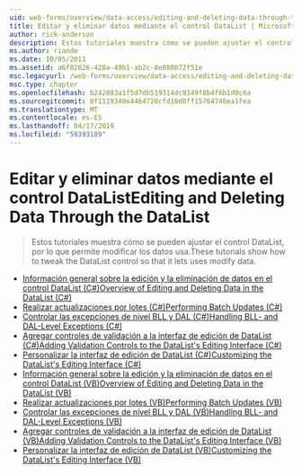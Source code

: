 ```yaml
---
uid: web-forms/overview/data-access/editing-and-deleting-data-through-the-datalist/index
title: Editar y eliminar datos mediante el control DataList | Microsoft Docs
author: rick-anderson
description: Estos tutoriales muestra cómo se pueden ajustar el control DataList, por lo que permite modificar los datos usa.
ms.author: riande
ms.date: 10/05/2011
ms.assetid: a6f02826-428a-49b1-ab2c-8e080b72f51e
msc.legacyurl: /web-forms/overview/data-access/editing-and-deleting-data-through-the-datalist
msc.type: chapter
ms.openlocfilehash: b242803a1f5d7db519314dc9349f8b4f6b1d0c6a
ms.sourcegitcommit: 0f1119340e4464720cfd16d0ff15764746ea1fea
ms.translationtype: MT
ms.contentlocale: es-ES
ms.lasthandoff: 04/17/2019
ms.locfileid: "59393189"
---
```

# <a name="editing-and-deleting-data-through-the-datalist"></a><span data-ttu-id="797df-103">Editar y eliminar datos mediante el control DataList</span><span class="sxs-lookup"><span data-stu-id="797df-103">Editing and Deleting Data Through the DataList</span></span>

> <span data-ttu-id="797df-104">Estos tutoriales muestra cómo se pueden ajustar el control DataList, por lo que permite modificar los datos usa.</span><span class="sxs-lookup"><span data-stu-id="797df-104">These tutorials show how to tweak the DataList control so that it lets uses modify data.</span></span>


- [<span data-ttu-id="797df-105">Información general sobre la edición y la eliminación de datos en el control DataList (C#)</span><span class="sxs-lookup"><span data-stu-id="797df-105">Overview of Editing and Deleting Data in the DataList (C#)</span></span>](an-overview-of-editing-and-deleting-data-in-the-datalist-cs.md)
- [<span data-ttu-id="797df-106">Realizar actualizaciones por lotes (C#)</span><span class="sxs-lookup"><span data-stu-id="797df-106">Performing Batch Updates (C#)</span></span>](performing-batch-updates-cs.md)
- [<span data-ttu-id="797df-107">Controlar las excepciones de nivel BLL y DAL (C#)</span><span class="sxs-lookup"><span data-stu-id="797df-107">Handling BLL- and DAL-Level Exceptions (C#)</span></span>](handling-bll-and-dal-level-exceptions-cs.md)
- [<span data-ttu-id="797df-108">Agregar controles de validación a la interfaz de edición de DataList (C#)</span><span class="sxs-lookup"><span data-stu-id="797df-108">Adding Validation Controls to the DataList's Editing Interface (C#)</span></span>](adding-validation-controls-to-the-datalist-s-editing-interface-cs.md)
- [<span data-ttu-id="797df-109">Personalizar la interfaz de edición de DataList (C#)</span><span class="sxs-lookup"><span data-stu-id="797df-109">Customizing the DataList's Editing Interface (C#)</span></span>](customizing-the-datalist-s-editing-interface-cs.md)
- [<span data-ttu-id="797df-110">Información general sobre la edición y la eliminación de datos en el control DataList (VB)</span><span class="sxs-lookup"><span data-stu-id="797df-110">Overview of Editing and Deleting Data in the DataList (VB)</span></span>](an-overview-of-editing-and-deleting-data-in-the-datalist-vb.md)
- [<span data-ttu-id="797df-111">Realizar actualizaciones por lotes (VB)</span><span class="sxs-lookup"><span data-stu-id="797df-111">Performing Batch Updates (VB)</span></span>](performing-batch-updates-vb.md)
- [<span data-ttu-id="797df-112">Controlar las excepciones de nivel BLL y DAL (VB)</span><span class="sxs-lookup"><span data-stu-id="797df-112">Handling BLL- and DAL-Level Exceptions (VB)</span></span>](handling-bll-and-dal-level-exceptions-vb.md)
- [<span data-ttu-id="797df-113">Agregar controles de validación a la interfaz de edición de DataList (VB)</span><span class="sxs-lookup"><span data-stu-id="797df-113">Adding Validation Controls to the DataList's Editing Interface (VB)</span></span>](adding-validation-controls-to-the-datalist-s-editing-interface-vb.md)
- [<span data-ttu-id="797df-114">Personalizar la interfaz de edición de DataList (VB)</span><span class="sxs-lookup"><span data-stu-id="797df-114">Customizing the DataList's Editing Interface (VB)</span></span>](customizing-the-datalist-s-editing-interface-vb.md)
